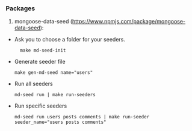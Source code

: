 ### Packages

1. mongoose-data-seed (https://www.npmjs.com/package/mongoose-data-seed):

- Ask you to choose a folder for your seeders.

  ```properties
    make md-seed-init
  ```

- Generate seeder file

  ```properties
  make gen-md-seed name="users"
  ```

- Run all seeders

  ```properties
  md-seed run | make run-seeders
  ```

- Run specific seeders

  ```properties
  md-seed run users posts comments | make run-seeder seeder_name="users posts comments"
  ```
